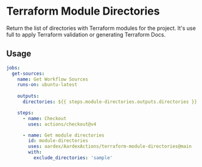# Terraform Module Directories

Return the list of directories with Terraform modules for the project.
It's use full to apply Terraform validation or generating Terraform Docs.

## Usage

```yaml
jobs:
  get-sources:
    name: Get Workflow Sources
    runs-on: ubuntu-latest
    
    outputs:
      directories: ${{ steps.module-directories.outputs.directories }}

    steps:
      - name: Checkout
        uses: actions/checkout@v4

      - name: Get module directories
        id: module-directories
        uses: aardex/AardexActions/terraform-module-directories@main
        with:
          exclude_directories: 'sample'
```
